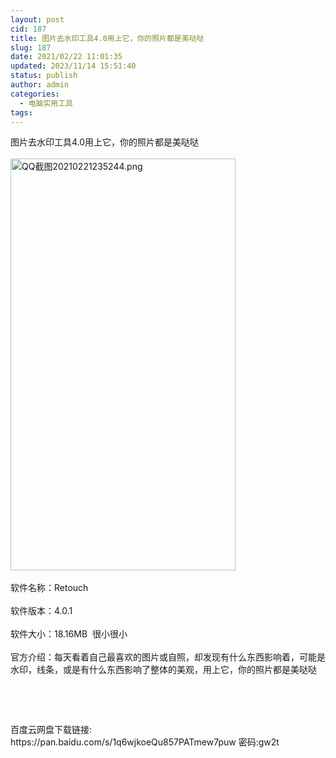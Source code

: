 ```yaml
---
layout: post
cid: 187
title: 图片去水印工具4.0用上它，你的照片都是美哒哒
slug: 187
date: 2021/02/22 11:01:35
updated: 2023/11/14 15:51:40
status: publish
author: admin
categories: 
  - 电脑实用工具
tags: 
---
```



<div alt="潮男心博客 www.cnx0.com" >
				图片去水印工具4.0用上它，你的照片都是美哒哒<br><br><a target="_blank" href="https://www.dbg188.com/content/uploadfile/202102/f0ab1613922888.png" id="ematt:23828"><img src="https://www.dbg188.com/content/uploadfile/202102/f0ab1613922888.png" title="点击查看原图" alt="QQ截图20210221235244.png" border="0" width="360" height="659"></a><br><br>
软件名称：Retouch<br><br>
软件版本：4.0.1<br><br>
软件大小：18.16MB  很小很小<br><br>
官方介绍：每天看着自己最喜欢的图片或自照，却发现有什么东西影响着，可能是水印，线条，或是有什么东西影响了整体的美观，用上它，你的照片都是美哒哒<br><p>
	<br></p>
<p>
	<br></p>
百度云网盘下载链接:<br>
https://pan.baidu.com/s/1q6wjkoeQu857PATmew7puw 密码:gw2t<br><br>			</div>
			